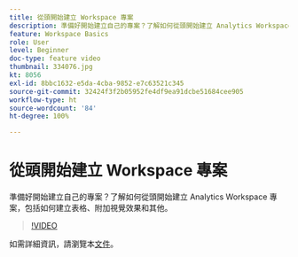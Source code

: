 ```yaml
---
title: 從頭開始建立 Workspace 專案
description: 準備好開始建立自己的專案？了解如何從頭開始建立 Analytics Workspace 專案，包括如何建立表格、附加視覺效果和其他。
feature: Workspace Basics
role: User
level: Beginner
doc-type: feature video
thumbnail: 334076.jpg
kt: 8056
exl-id: 8bbc1632-e5da-4cba-9852-e7c63521c345
source-git-commit: 32424f3f2b05952fe4df9ea91dcbe51684cee905
workflow-type: ht
source-wordcount: '84'
ht-degree: 100%

---
```


# 從頭開始建立 Workspace 專案

準備好開始建立自己的專案？了解如何從頭開始建立 Analytics Workspace 專案，包括如何建立表格、附加視覺效果和其他。

>[!VIDEO](https://video.tv.adobe.com/v/334076/?quality=12&learn=on)

如需詳細資訊，請瀏覽本[文件](https://experienceleague.adobe.com/docs/analytics/analyze/analysis-workspace/home.html?lang=zh-Hant)。
